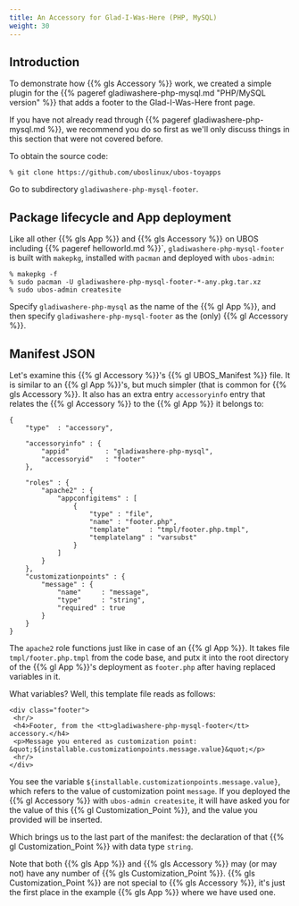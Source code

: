 ```yaml
---
title: An Accessory for Glad-I-Was-Here (PHP, MySQL)
weight: 30
---
```


## Introduction

To demonstrate how {{% gls Accessory %}} work, we created a simple plugin for the
{{% pageref gladiwashere-php-mysql.md "PHP/MySQL version" %}} that adds a footer to
the Glad-I-Was-Here front page.

If you have not already read through {{% pageref gladiwashere-php-mysql.md %}},
we recommend you do so first as we'll only discuss things in this section that were
not covered before.

To obtain the source code:

```
% git clone https://github.com/uboslinux/ubos-toyapps
```

Go to subdirectory ``gladiwashere-php-mysql-footer``.

## Package lifecycle and App deployment

Like all other {{% gls App %}} and {{% gls Accessory %}} on UBOS including
{{% pageref helloworld.md %}}`, ``gladiwashere-php-mysql-footer`` is built
with ``makepkg``, installed with ``pacman`` and deployed with ``ubos-admin``:

```
% makepkg -f
% sudo pacman -U gladiwashere-php-mysql-footer-*-any.pkg.tar.xz
% sudo ubos-admin createsite
```

Specify ``gladiwashere-php-mysql`` as the name of the {{% gl App %}}, and then
specify ``gladiwashere-php-mysql-footer`` as the (only) {{% gl Accessory %}}.

## Manifest JSON

Let's examine this {{% gl Accessory %}}'s {{% gl UBOS_Manifest %}} file. It is
similar to an {{% gl App %}}'s, but much simpler (that is common for
{{% gls Accessory %}}. It also has an extra entry ``accessoryinfo`` entry that
relates the {{% gl Accessory %}} to the {{% gl App %}} it belongs to:

```
{
    "type"  : "accessory",

    "accessoryinfo" : {
        "appid"         : "gladiwashere-php-mysql",
        "accessoryid"   : "footer"
    },

    "roles" : {
        "apache2" : {
            "appconfigitems" : [
                {
                    "type" : "file",
                    "name" : "footer.php",
                    "template"     : "tmpl/footer.php.tmpl",
                    "templatelang" : "varsubst"
                }
            ]
        }
    },
    "customizationpoints" : {
        "message" : {
            "name"     : "message",
            "type"     : "string",
            "required" : true
        }
    }
}
```

The ``apache2`` role functions just like in case of an {{% gl App %}}. It takes file
``tmpl/footer.php.tmpl`` from the code base, and putx it into the root directory of
the {{% gl App %}}'s deployment as ``footer.php`` after having replaced variables in it.

What variables? Well, this template file reads as follows:

```
<div class="footer">
 <hr/>
 <h4>Footer, from the <tt>gladiwashere-php-mysql-footer</tt> accessory.</h4>
 <p>Message you entered as customization point: &quot;${installable.customizationpoints.message.value}&quot;</p>
 <hr/>
</div>
```

You see the variable ``${installable.customizationpoints.message.value}``, which refers
to the value of customization point ``message``. If you deployed the {{% gl Accessory %}}
with ``ubos-admin createsite``, it will have asked you for the value of this
{{% gl Customization_Point %}}, and the value you provided will be inserted.

Which brings us to the last part of the manifest: the declaration of that
{{% gl Customization_Point %}} with data type ``string``.

Note that both {{% gls App %}} and {{% gls Accessory %}} may (or may not)
have any number of {{% gls Customization_Point %}}. {{% gls Customization_Point %}}
are not special to {{% gls Accessory %}}, it's just the first place in the example
{{% gls App %}} where we have used one.
